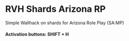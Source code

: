 # RVH Shards Arizona RP

Simple Wallhack on shards for Arizona Role Play (SA:MP)

#### Activation buttons: SHIFT + H
